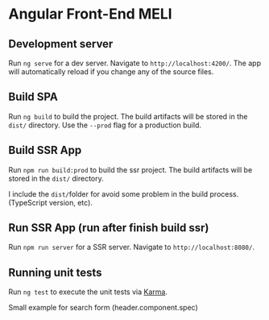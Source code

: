 # Angular Front-End MELI

## Development server

Run `ng serve` for a dev server. Navigate to `http://localhost:4200/`. The app will automatically reload if you change any of the source files.

## Build SPA

Run `ng build` to build the project. The build artifacts will be stored in the `dist/` directory. Use the `--prod` flag for a production build.

## Build SSR App

Run `npm run build:prod` to build the ssr project. The build artifacts will be stored in the `dist/` directory.

I include the `dist/`folder for avoid some problem in the build process.(TypeScript version, etc).

## Run SSR App (run after finish build ssr)
Run `npm run server` for a SSR server. Navigate to `http://localhost:8080/`.

## Running unit tests

Run `ng test` to execute the unit tests via [Karma](https://karma-runner.github.io).

Small example for search form (header.component.spec)
